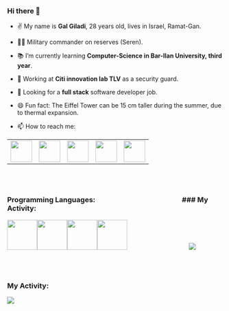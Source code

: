 ### Hi there 👋

- ✌️ My name is **Gal Giladi**, 28 years old, lives in Israel, Ramat-Gan.
-  :guardsman: Military commander on reserves (Seren).
- :books: I’m currently learning **Computer-Science in Bar-Ilan University, third year**.
- :muscle: Working at **Citi innovation lab TLV** as a security guard.
- 🤔 Looking for a **full stack** software developer job.

- 😄 Fun fact: The Eiffel Tower can be 15 cm taller during the summer, due to thermal expansion.

- 📫 How to reach me:
<table>
    <tbody>
        <tr>
            <td><a href="mailto:galgiladi1994@gmail.com">
            <img height="50" src="https://www.vectorlogo.zone/logos/gmail/gmail-ar21.svg"/>
            </a></td>
            <td><a href="https://www.facebook.com/gpgiladi">
            <img height="50" src="https://www.vectorlogo.zone/logos/facebook/facebook-ar21.svg" />
            </a></td>
            <td><a href="https://www.linkedin.com/in/zluvsand/">
            <img height="50" src="https://www.vectorlogo.zone/logos/linkedin/linkedin-ar21.svg" />
            </a></td>
            <td><a href="https://www.instagram.com/galgiladi1994/">
            <img height="50" src="https://www.vectorlogo.zone/logos/instagram/instagram-ar21.svg"/>
            </a></td>
            <td><a href="https://wa.me/972502220406?text=Hey, I saw your profile on github. what's up?">
            <img height="50" src="https://www.vectorlogo.zone/logos/whatsapp/whatsapp-ar21.svg"/>
            </a></td>
        </tr>
    </tbody>
</table>

<br/><br/>

### **Programming Languages:**    &emsp; &emsp; &emsp; &emsp; &emsp; &emsp;&emsp; &emsp; &emsp; &emsp;               ### **My Activity:**                                                          
<img height=70 src="https://cdn.jsdelivr.net/gh/devicons/devicon/icons/c/c-original.svg"/><img height=70 src="https://cdn.jsdelivr.net/gh/devicons/devicon/icons/cplusplus/cplusplus-original.svg"/><img height=70 src="https://www.vectorlogo.zone/logos/java/java-vertical.svg"/><img height=70 src="https://cdn.jsdelivr.net/gh/devicons/devicon/icons/python/python-original-wordmark.svg"/> &emsp; &emsp; &emsp; &emsp; &emsp; &emsp;&emsp; &emsp;  <img src="https://github-readme-stats.vercel.app/api/top-langs?username=SlowlyFire&layout=compact"/>

<br/><br/>

### **My Activity:**

<img src="https://github-readme-stats.vercel.app/api/top-langs?username=SlowlyFire&layout=compact"/>
